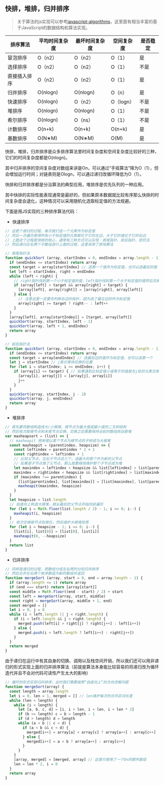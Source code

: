 [comment]: <algorithm> (title: '快排，堆排和归并排序', keywords: '快速排序，优先队列，大根堆', date: '2020-7-30')

## 快排，堆排，归并排序

>  关于算法的js实现可以参考[javascript-algorithms](https://github.com/trekhleb/javascript-algorithms/blob/master/README.zh-CN.md)，这里面有相当丰富的基于JavaScript的数据结构和算法实现。

| 排序算法 | 平均时间复杂度 |	最坏时间复杂度 | 空间复杂度 | 是否稳定 |
| ---- | ---- | ---- | ---- | ---- | 
| 冒泡排序 | O（n2）| O（n2）| O（1） | 是 |
| 选择排序 | 	O（n2） | 	O（n2） | 	O（1）	 | 不是  |
| 直接插入排序 | 	O（n2） | 	O（n2） | 	O（1） | 	是 |
| 归并排序 | 	O(nlogn) | 	O(nlogn) | 	O（n） | 	是 |
| 快速排序	 | O(nlogn) | 	O（n2） | 	O（logn） | 	不是 |
| 堆排序 | 	O(nlogn) | 	O(nlogn)	| O（1） | 	不是 |
| 希尔排序 | 	O(nlogn) | 	O（ns） | 	O（1） | 	不是 |
| 计数排序 | 	O(n+k)	 | O(n+k) | 	O(n+k) | 	是 |
| 基数排序 | 	O(N∗M) | 	O(N∗M) | 	O(M) | 	是 |

快排，堆排，归并排序是众多排序算法里时间复杂度和空间复杂度比较好的三种，它们的时间复杂度都是O(nlogn)。

其中归并排序的空间复杂度对数组来讲是On，可以通过“手摇算法”降为O（1），但会增加运行时间；对链表则是Ologn，可以通过递归改循环降低为O（1）。

快排和归并排序都是分治算法的典型应用，堆排序是优先队列的一种应用。

其中快排的实际性能表现通常是最好的，但如果原本数据就比较有序那么快排的时间复杂度会退化，这种情况可以采用随机化选取标定值的方法规避。

下面是用JS实现的三种排序算法代码：

* 快速排序

```javascript
// 这是个递归的过程，每次我们选一个元素作为标定值
// 然后一次遍历使得所有小于标定值的元素都位于它的左边，大于它的值位于它的右边
// 上面这个过程是快排的核心，通常有三种方式可以实现：首尾指针、前后指针、挖坑法
// 然后递归左右两个子数组进行上面的过程，这里采用了原地算法

// 首尾指针法
function quickSort (array, startIndex = 0, endIndex = array.length - 1) {
  if (endIndex <= startIndex) return array
  const target = array[startIndex] // 选第一个值作为标定值，也可以选最后的值
  let left = startIndex, right = endIndex
  while (left < right) {
    // right指针找到第一个小于标定值的值，left指针找到第一个大于标定值的值然后交换
    if (array[left] > target && array[right] < target) {
      [array[left], array[right]] = [array[right], array[left]]
    } else {
      // 注意这里一定要先判断右边的指针，因为选了最左边的作为标定值
      array[right] >= target ? right-- : left++
    }
  }
  [array[left], array[startIndex]] = [target, array[left]]
  quickSort(array, startIndex, left - 1)
  quickSort(array, left + 1, endIndex)
  return array
}

// 前后指针法
function quickSort (array, startIndex = 0, endIndex = array.length - 1) {
  if (endIndex <= startIndex) return array
  const target = array[endIndex] // 选最后边的值作为标定值，也可以选第一个
  let j = startIndex // j表示等待交换的位置
  for (let i = startIndex; i <= endIndex; i++) {
    if (array[i] <= target) { // 如果遇到比标定值小或等于的值就与j处的元素交换并且j + 1
      [array[i], array[j]] = [array[j], array[i]]
      j++
    }
  }
  quickSort(array, startIndex, j - 2)
  quickSort(array, j, endIndex)
  return array
}
```

* 堆排序

```javascript
// 首先要将数组构造成大/小根堆，根节点为最大值或最小值的二叉树结构
// 然后依次取根节点和末尾节点交换，交换之后需要保持当前的数组依旧是堆
var maxheapsort = (list) => {
  // maxheapit 用来使以某个节点为根节点的子树成为大根堆
  const maxheapit = (parentindex, heapsize) => {
    const leftindex = parentindex * 2 + 1
    const rightindex = leftindex + 1
    // 比较父节点，左右子节点这三个，选最大的那个作为新的父节点
    // 如果是子节点做了父节点，那么就要继续维护那个子节点成为堆
    let maxindex = leftindex < heapsize && list[leftindex] > list[parentindex] ? leftindex : parentindex
    maxindex = rightindex < heapsize && list[rightindex] > list[maxindex] ? rightindex : maxindex
    if (maxindex !== parentindex) {
      [list[parentindex], list[maxindex]] = [list[maxindex], list[parentindex]]
      maxheapit(maxindex, heapsize)
    }
  }
  let heapsize = list.length
  // 自底向上构造大根堆，就从最后的父节点开始向前遍历
  for (let i = Math.floor(list.length / 2) - 1; i >= 0; i--) {
    maxheapit(i, heapsize)
  }
  // 依次交换根节点到首位，然后维护大根堆性质
  for (let i = heapsize - 1; i >= 0; i--) {
    [list[i], list[0]] = [list[0], list[i]]
    maxheapit(0, --heapsize)
  }
  return list
}
```

* 归并排序

```javascript
// 同样是递归的过程，把数组分成左右两列分别归并排序
// 然后合并左右两个有序数组为新的数组并返回
function mergeSort (array, start = 0, end = array.length - 1) {
  if (array.length <= 1) return array
  if (end === start) return [array[start]]
  const middle = Math.floor((end - start) / 2) + start
  const left = mergeSort(array, start, middle)
  const right = mergeSort(array, middle + 1, end)
  const merged = []
  let i = 0, j = 0
  while (i < left.length || j < right.length) {
    if (i < left.length && j < right.length) {
      merged.push(left[i] > right[j] ? right[j++] : left[i++])
    } else {
      merged.push(i < left.length ? left[i++] : right[j++])
    }
  }
  return merged
}
```

由于递归在运行中有其自身的切换、调用以及栈空间开销，所以我们还可以用非递归的形式实现上面的归并排序算法（前提是算法本身能比较容易的将递归改为循环迭代并且不会对代码可读性产生太大的影响）

```javascript
// 循环的形式实现归并排序，此时我们需要按照“自底向上”的方向求解问题
function mergeSort(array) {
  const length = array.length
  let i = 0, len = 1, merged = [] // len维护每次的合并区间长度
  while (len < length) {
    while (i < length) {
      let [a, b, c, d] = [i, i + len, i + len, i + len * 2]
      if (b >= length) c = b = length - 1
      if (d > length) d = length
      while (a < b || c < d) {
        if (a < b && c < d) {
          merged[i++] = array[a] < array[c] ? array[a++] : array[c++]
        } else {
          merged[i++] = a < b ? array[a++] : array[c++]
        }
      }
    }
    [array, merged] = [merged, array] // 这里只使用了一个On的额外数组
    len = len * 2, i = 0
  }
  return array
}
```
